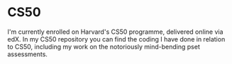 # CS50
I'm currently enrolled on Harvard's CS50 programme, delivered online via edX. In my CS50 repository you can find the coding I have done in relation to CS50, including my work on the notoriously mind-bending pset assessments.
